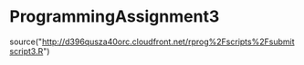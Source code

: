 # ProgrammingAssignment3

source("http://d396qusza40orc.cloudfront.net/rprog%2Fscripts%2Fsubmitscript3.R")
